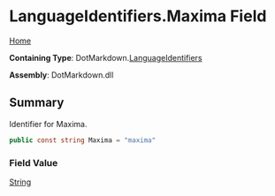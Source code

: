 # LanguageIdentifiers\.Maxima Field

[Home](../../../README.md)

**Containing Type**: DotMarkdown\.[LanguageIdentifiers](../README.md)

**Assembly**: DotMarkdown\.dll

## Summary

Identifier for Maxima\.

```csharp
public const string Maxima = "maxima"
```

### Field Value

[String](https://docs.microsoft.com/en-us/dotnet/api/system.string)

